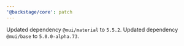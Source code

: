 ```yaml
---
'@backstage/core': patch
---
```


Updated dependency `@mui/material` to `5.5.2`.
Updated dependency `@mui/base` to `5.0.0-alpha.73`.

